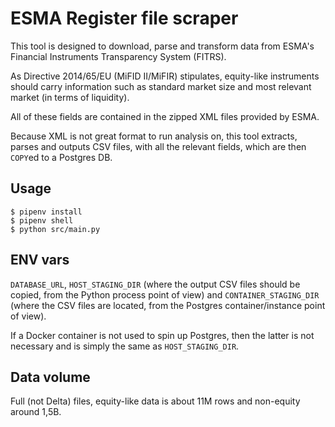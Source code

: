# ESMA Register file scraper

This tool is designed to download, parse and transform data from ESMA's Financial Instruments Transparency System (FITRS).

As Directive 2014/65/EU (MiFID II/MiFIR) stipulates, equity-like instruments should carry information such as standard market size and most relevant market (in terms of liquidity).

All of these fields are contained in the zipped XML files provided by ESMA.

Because XML is not great format to run analysis on, this tool extracts, parses and outputs CSV files, with all the relevant fields, which are then `COPY`ed to a Postgres DB.

## Usage

```
$ pipenv install
$ pipenv shell
$ python src/main.py
```

## ENV vars

`DATABASE_URL`, `HOST_STAGING_DIR` (where the output CSV files should be copied, from the Python process point of view) and `CONTAINER_STAGING_DIR` (where the CSV files are located, from the Postgres container/instance point of view).

If a Docker container is not used to spin up Postgres, then the latter is not necessary and is simply the same as `HOST_STAGING_DIR`.

## Data volume

Full (not Delta) files, equity-like data is about 11M rows and non-equity around 1,5B.
